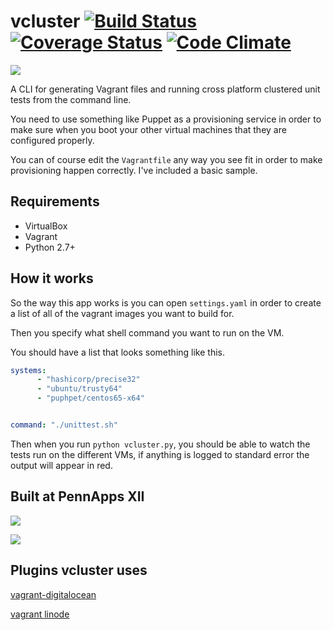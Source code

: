 # vcluster [![Build Status](https://travis-ci.org/DavidAwad/vcluster.svg?branch=master)](https://travis-ci.org/DavidAwad/vcluster) [![Coverage Status](https://coveralls.io/repos/DavidAwad/vcluster/badge.svg?branch=master&service=github)](https://coveralls.io/github/DavidAwad/vcluster?branch=master) [![Code Climate](https://codeclimate.com/github/DavidAwad/vcluster/badges/gpa.svg)](https://codeclimate.com/github/DavidAwad/vcluster) 

![](http://i.imgur.com/um4kNDn.png)

A CLI for generating Vagrant files and running cross platform clustered unit tests from the command line.

You need to use something like Puppet as a provisioning service in order to make sure when you boot your other virtual machines that they are configured properly.

You can of course edit the `Vagrantfile` any way you see fit in order to make provisioning happen correctly. I've included a basic sample. 

## Requirements
- VirtualBox
- Vagrant
- Python 2.7+

## How it works
So the way this app works is you can open `settings.yaml` in order to create a list of all of the vagrant images you want to build for.

Then you specify what shell command you want to run on the VM.

You should have a list that looks something like this.

```yaml
systems:
      - "hashicorp/precise32"
      - "ubuntu/trusty64"
      - "puphpet/centos65-x64"


command: "./unittest.sh"
```

Then when you run `python vcluster.py`, you should be able to watch the tests run on the different VMs, if anything is logged to standard error the output will appear in red.


## Built at PennApps XII

![](http://2014s.pennapps.com/build/images/logo/dark1.png)

![](https://mlh.io/brand-assets/logo-grayscale/mlh-logo-grayscale-small.png)

## Plugins vcluster uses
[vagrant-digitalocean](https://github.com/smdahlen/vagrant-digitalocean)

[vagrant linode](https://github.com/displague/vagrant-linode)
